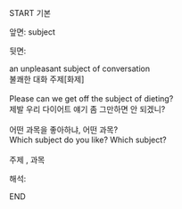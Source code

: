 START
기본

앞면:
subject


뒷면:
<div>an unpleasant subject of conversation </div><div>불쾌한 대화 주제[화제]</div><div><br></div><div><div>Please can we get off the subject of dieting? </div><div><div>제발 우리 다이어트 얘기 좀 그만하면 안 되겠니?</div></div></div><div><br></div><div><div><div>어떤 과목을 좋아하냐, 어떤 과목?</div></div><div><div>Which subject do you like? Which subject?</div></div></div><div><br></div><div>주제 , 과목</div>


해석:
<!--ID: 1746614454791-->
END